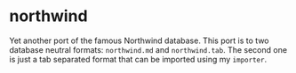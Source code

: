 northwind
=========

Yet another port of the famous Northwind database. This port is to two database neutral formats: `northwind.md` and `northwind.tab`. The second one is just a tab separated format that can be imported using my `importer`.